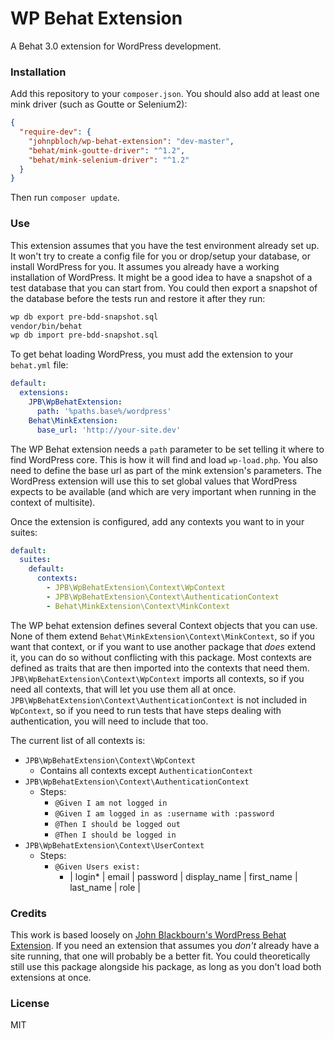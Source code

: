 # WP Behat Extension

A Behat 3.0 extension for WordPress development.

### Installation

Add this repository to your `composer.json`. You should also add at least one mink driver (such as Goutte or Selenium2):

```json
{
  "require-dev": {
    "johnpbloch/wp-behat-extension": "dev-master",
    "behat/mink-goutte-driver": "^1.2",
    "behat/mink-selenium-driver": "^1.2"
  }
}
```

Then run `composer update`.

### Use

This extension assumes that you have the test environment already set up. It won't try to create a config file for you or drop/setup your database, or install WordPress for you. It assumes you already have a working installation of WordPress. It might be a good idea to have a snapshot of a test database that you can start from. You could then export a snapshot of the database before the tests run and restore it after they run:

```sh
wp db export pre-bdd-snapshot.sql
vendor/bin/behat
wp db import pre-bdd-snapshot.sql
```

To get behat loading WordPress, you must add the extension to your `behat.yml` file:

```yaml
default:
  extensions:
    JPB\WpBehatExtension:
      path: '%paths.base%/wordpress'
    Behat\MinkExtension:
      base_url: 'http://your-site.dev'
```

The WP Behat extension needs a `path` parameter to be set telling it where to find WordPress core. This is how it will find and load `wp-load.php`. You also need to define the base url as part of the mink extension's parameters. The WordPress extension will use this to set global values that WordPress expects to be available (and which are very important when running in the context of multisite).

Once the extension is configured, add any contexts you want to in your suites:

```yaml
default:
  suites:
    default:
      contexts:
        - JPB\WpBehatExtension\Context\WpContext
        - JPB\WpBehatExtension\Context\AuthenticationContext
        - Behat\MinkExtension\Context\MinkContext
```

The WP behat extension defines several Context objects that you can use. None of them extend `Behat\MinkExtension\Context\MinkContext`, so if you want that context, or if you want to use another package that *does* extend it, you can do so without conflicting with this package. Most contexts are defined as traits that are then imported into the contexts that need them. `JPB\WpBehatExtension\Context\WpContext` imports all contexts, so if you need all contexts, that will let you use them all at once. `JPB\WpBehatExtension\Context\AuthenticationContext` is not included in `WpContext`, so if you need to run tests that have steps dealing with authentication, you will need to include that too.

The current list of all contexts is:

- `JPB\WpBehatExtension\Context\WpContext`
  - Contains all contexts except `AuthenticationContext`
- `JPB\WpBehatExtension\Context\AuthenticationContext`
  - Steps:
    - `@Given I am not logged in`
    - `@Given I am logged in as :username with :password`
    - `@Then I should be logged out`
    - `@Then I should be logged in`
- `JPB\WpBehatExtension\Context\UserContext`
  - Steps:
    - `@Given Users exist:`
      - | login* | email | password | display_name | first_name | last_name | role |

### Credits

This work is based loosely on [John Blackbourn's WordPress Behat Extension](https://github.com/johnbillion/WordPressBehatExtension). If you need an extension that assumes you *don't* already have a site running, that one will probably be a better fit. You could theoretically still use this package alongside his package, as long as you don't load both extensions at once.

### License

MIT